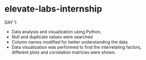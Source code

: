 # elevate-labs-internship

DAY 1:
- Data analysis and visualization using Python,
- Null and duplicate values were searched
- Column names modified for better understanding the data
- Data visualization was performed to find the interrelating factors, different plots and correlation matrices were shown.
